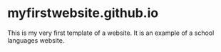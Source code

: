 # myfirstwebsite.github.io
This is my very first template of a website. It is an example of a school languages website.
